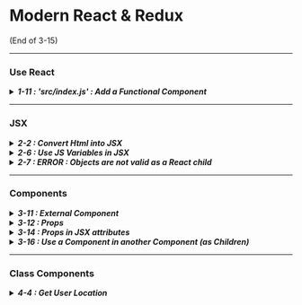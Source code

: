 # Modern React & Redux

(End of 3-15)

---

### Use React

<details>
<summary>
<h5 style="display:inline">
1-11 : 'src/index.js' : Add a Functional Component
</h5>
</summary>

```jsx
// Import the React and ReactDOM libraries.
import React from "react";
import ReactDOM from "react-dom";

// Create a react component.
const App = () => {
    return <div> Hi there! </div>; // Functional Component
};

// Take the react component and show it on the screen.
ReactDOM.render(<App />, document.querySelector("#root"));
```

&nbsp;

</details>

---

### JSX

<details>
<summary>
<h5 style="display:inline">2-2 : Convert Html into JSX</h5>
</summary>

-   class :

    ```jsx
    <p class="a"> Html </p>
    <p className="a"> JSX </p>
    ```

-   inline style :
    ```jsx
    <p style="color: red; text-align: center;"> Html </p>
    <p style={{ color: 'red', text-align: 'center' }}> JSX </p>
    ```
-   label for :

    ```jsx
    <label for="name"> Html </label> <label htmlFor="name"> JSX </label>
    ```

&nbsp;

</details>

<details>
<summary>
<h5 style="display:inline"> 2-6 : Use JS Variables in JSX</h5>
</summary>

-   Example :

    ```jsx
    let text1 = "blue"; //              Define a Variable

    const App = () => {
        let text2 = "blue";
        return (
            <div>
                {text1} is {text2}       <!-- // sky is blue -->
            </div>
        );
    };
    ```

-   All Variables :

    ```jsx
    let text = "sth"; //                    {text}  returns   sth
    let num = 5; //                         {num}   returns   5
    let arr = ["Hi", "There"]; //           {arr}   returns   HiThere
    let arr2 = [2, 3]; //                   {arr2}  returns   23
    ```

    ```jsx
    let styles = { color: "red", float: "right" };
    <p style={styles}> red </p>;
    ```

-   Functions

    ```jsx
    let getButtonText = () => {
        return "Click On Me"; //                    Function (Returns a string)
    };

    const App = () => {
        return (
            <button class="btn">
                Please {getButtonText()}        <!-- // Please Click On Me -->
            </button>
        );
    };
    ```

&nbsp;

</details>

<details>
<summary>
<h5 style="display:inline"> 2-7 : ERROR : Objects are not valid as a React child</h5>
</summary>

```jsx
const buttonText = { text: "Click Me" }; //         Define an Object

const App = () => {
    return <div> {buttonText} </div>;           <!-- // ERROR : Objects are not valid as a React child -->
    return <div> {buttonText.text} </div>;      <!-- // Solved  :) -->
```

## </details>

---

### Components

<details>
<summary>
<h5 style="display:inline">
 3-11 : External Component
 </h5>
</summary>

1.  Create 'src/CommentDetail.js' :

    ```jsx
    import React from "react";

    const CommentDetail = () => {
        return <div> its a Reusable Component </div>;
    };

    export default CommentDetail; // Export (to use in another component)
    ```

2.  Edit 'src/index.js' :

    ```jsx
    import CommentDetail from "./CommentDetail"; // Import from 'src/CommentDetail.js'

    const App = () => {
        return (
            <div>
                <CommentDetail /> // use CommentDetail
            </div>
        );
    };
    ```

&nbsp;

</details>

<details>
<summary>
<h5 style="display:inline">
 3-12 : Props
 </h5>
</summary>

1.  Edit 'src/CommentDetail.js' :

    ```jsx
    /* use props */
    const CommentDetail = (props) => {
        return (
            <div>
                {props.name} is {props.age} years old.
            </div>
        );
    };

    export default CommentDetail; // Export
    ```

2.  Edit 'src/index.js' :

    ```jsx
    import CommentDetail from "./CommentDetail"; // Import

    const App = () => {
        return (
            <div>
                <CommentDetail name="Jack" age="17" /> // use props
            </div>
        );
    };
    ```

</details>

<details>
<summary>
<h5 style="display:inline">
 3-14 : Props in JSX attributes
 </h5>
</summary>

```jsx
<div>
    <p> {props.name} </p> // normal
    <img src={props.image} /> // DO NOT USE ""
</div>
```

</details>

<details>
<summary>
<h5 style="display:inline">
 3-16 : Use a Component in another Component (as Children)
 </h5>
</summary>

1.  Edit 'src/index.js' :

    ```html
    // {props.children} = Text
    <ApprovalCard> Are you sure you want to do this? </ApprovalCard>

    // {props.children} = Component
    <ApprovalCard>
        <CommentDetail author="Sam" />
    </ApprovalCard>
    ```

2.  Edit 'src/ApprovalCard.js' :
    ```jsx
    const ApprovalCard = (props) => {
        return (
            <div>
                <div>
                    {props.children}
                    <button>Yes</button>
                    <button>No</button>
                </div>
            </div>
        );
    };
    ```

</details>

---

### Class Components

<details>
<summary>
<h5 style="display:inline">4-4 : Get User Location</h5>
</summary>

-   Vanilla JavaScript (get from Browser Location settings) :

    ```javascript
    window.navigator.geolocation.getCurrentPosition(
        (position) => console.log(position),
        (err) => console.log(err)
    );
    ```

&nbsp;

</details>
